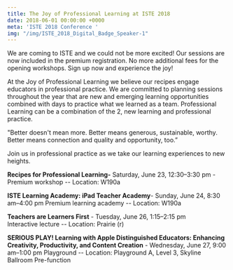 ```yaml
---
title: The Joy of Professional Learning at ISTE 2018
date: 2018-06-01 00:00:00 +0000
meta: 'ISTE 2018 Conference '
img: "/img/ISTE_2018_Digital_Badge_Speaker-1"
---
```

We are coming to ISTE and we could not be more excited! Our sessions are now included in the premium registration. No more additional fees for the opening workshops. Sign up now and experience the joy!

At the Joy of Professional Learning we believe our recipes engage educators in professional practice. We are committed to planning sessions throughout the year that are new and emerging learning opportunities combined with days to practice what we learned as a team. Professional Learning can be a combination of the 2, new learning and professional practice.

"Better doesn't mean more. Better means generous, sustainable, worthy. Better means connection and quality and opportunity, too.”

Join us in professional practice as we take our learning experiences to new heights.

**Recipes for Professional Learning-** Saturday, June 23, 12:30–3:30 pm - Premium workshop -- Location: W190a

**ISTE Learning Academy: iPad Teacher Academy**- Sunday, June 24, 8:30 am–4:00 pm Premium learning academy -- Location: W190a

**Teachers are Learners First** - Tuesday, June 26, 1:15–2:15 pm  
Interactive lecture -- Location: Prairie (r)

**SERIOUS PLAY! Learning with Apple Distinguished Educators: Enhancing Creativity, Productivity, and Content Creation** - Wednesday, June 27, 9:00 am–1:00 pm Playground -- Location: Playground A, Level 3, Skyline Ballroom Pre-function